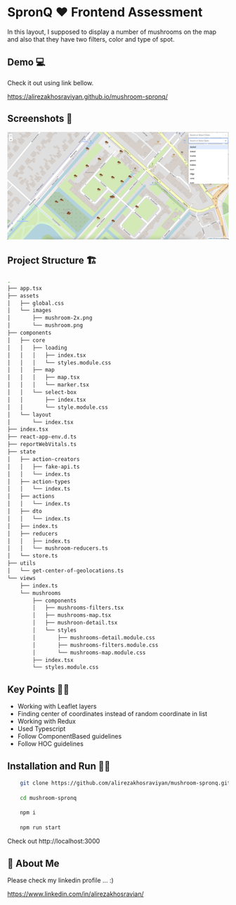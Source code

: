 
# SpronQ ❤️ Frontend Assessment

In this layout, I supposed to display a number of mushrooms on the map and also that they have two filters, color and type of spot.

## Demo 💻

Check it out using link bellow.

https://alirezakhosraviyan.github.io/mushroom-spronq/

## Screenshots 📸
![App Screenshot](./public/app.png)

## Project Structure 🏗
```bash
.
├── app.tsx
├── assets
│   ├── global.css
│   └── images
│       ├── mushroom-2x.png
│       └── mushroom.png
├── components
│   ├── core
│   │   ├── loading
│   │   │   ├── index.tsx
│   │   │   └── styles.module.css
│   │   ├── map
│   │   │   ├── map.tsx
│   │   │   └── marker.tsx
│   │   └── select-box
│   │       ├── index.tsx
│   │       └── style.module.css
│   └── layout
│       └── index.tsx
├── index.tsx
├── react-app-env.d.ts
├── reportWebVitals.ts
├── state
│   ├── action-creators
│   │   ├── fake-api.ts
│   │   └── index.ts
│   ├── action-types
│   │   └── index.ts
│   ├── actions
│   │   └── index.ts
│   ├── dto
│   │   └── index.ts
│   ├── index.ts
│   ├── reducers
│   │   ├── index.ts
│   │   └── mushroom-reducers.ts
│   └── store.ts
├── utils
│   └── get-center-of-geolocations.ts
└── views
    ├── index.ts
    └── mushrooms
        ├── components
        │   ├── mushrooms-filters.tsx
        │   ├── mushrooms-map.tsx
        │   ├── mushroon-detail.tsx
        │   └── styles
        │       ├── mushrooms-detail.module.css
        │       ├── mushrooms-filters.module.css
        │       └── mushrooms-map.module.css
        ├── index.tsx
        └── styles.module.css

```

## Key Points 💫🌟

-   Working with Leaflet layers
-   Finding center of coordinates instead of random coordinate in list
-   Working with Redux
-   Used Typescript
-   Follow ComponentBased guidelines
-   Follow HOC guidelines

## Installation and Run 👨‍💻
```bash
    git clone https://github.com/alirezakhosraviyan/mushroom-spronq.git

    cd mushroom-spronq

    npm i 

    npm run start
```

Check out http://localhost:3000


## 🚀 About Me
Please check my linkedin profile ... :)

https://www.linkedin.com/in/alirezakhosravian/

